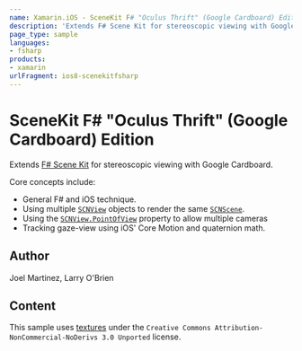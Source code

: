 ```yaml
---
name: Xamarin.iOS - SceneKit F# "Oculus Thrift" (Google Cardboard) Edition
description: 'Extends F# Scene Kit for stereoscopic viewing with Google Cardboard #ios8'
page_type: sample
languages:
- fsharp
products:
- xamarin
urlFragment: ios8-scenekitfsharp
---
```

# SceneKit F# "Oculus Thrift" (Google Cardboard) Edition

Extends [F# Scene Kit](https://github.com/xamarin/monotouch-samples/tree/master/FSSceneKit) for stereoscopic viewing with
Google Cardboard.

Core concepts include:

- General F&#35; and iOS technique.
- Using multiple [`SCNView`](https://docs.microsoft.com/dotnet/api/scenekit.scnview) objects to render the same [`SCNScene`](https://docs.microsoft.com/dotnet/api/scenekit.scnscene).
- Using the [`SCNView.PointOfView`](https://docs.microsoft.com/dotnet/api/scenekit.scnview.pointofview) property to allow multiple cameras
- Tracking gaze-view using iOS' Core Motion and quaternion math.

## Author

Joel Martinez, Larry O'Brien

## Content

This sample uses [textures](http://www.sketchuptexture.com/p/buildings.html) under the `Creative Commons Attribution-NonCommercial-NoDerivs 3.0 Unported` license.